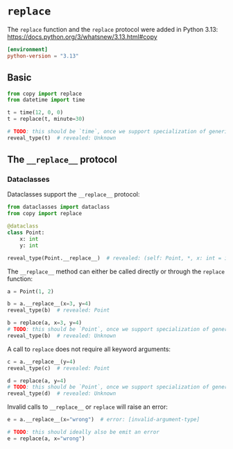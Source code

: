 # `replace`

The `replace` function and the `replace` protocol were added in Python 3.13:
<https://docs.python.org/3/whatsnew/3.13.html#copy>

```toml
[environment]
python-version = "3.13"
```

## Basic

```py
from copy import replace
from datetime import time

t = time(12, 0, 0)
t = replace(t, minute=30)

# TODO: this should be `time`, once we support specialization of generic protocols
reveal_type(t)  # revealed: Unknown
```

## The `__replace__` protocol

### Dataclasses

Dataclasses support the `__replace__` protocol:

```py
from dataclasses import dataclass
from copy import replace

@dataclass
class Point:
    x: int
    y: int

reveal_type(Point.__replace__)  # revealed: (self: Point, *, x: int = int, y: int = int) -> Point
```

The `__replace__` method can either be called directly or through the `replace` function:

```py
a = Point(1, 2)

b = a.__replace__(x=3, y=4)
reveal_type(b)  # revealed: Point

b = replace(a, x=3, y=4)
# TODO: this should be `Point`, once we support specialization of generic protocols
reveal_type(b)  # revealed: Unknown
```

A call to `replace` does not require all keyword arguments:

```py
c = a.__replace__(y=4)
reveal_type(c)  # revealed: Point

d = replace(a, y=4)
# TODO: this should be `Point`, once we support specialization of generic protocols
reveal_type(d)  # revealed: Unknown
```

Invalid calls to `__replace__` or `replace` will raise an error:

```py
e = a.__replace__(x="wrong")  # error: [invalid-argument-type]

# TODO: this should ideally also be emit an error
e = replace(a, x="wrong")
```
